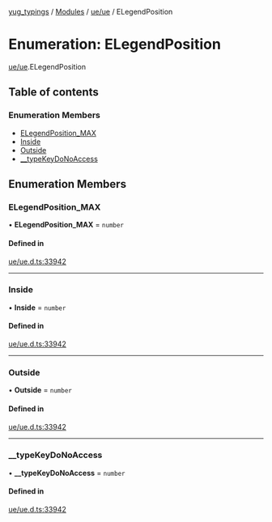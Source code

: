 [yug_typings](../README.md) / [Modules](../modules.md) / [ue/ue](../modules/ue_ue.md) / ELegendPosition

# Enumeration: ELegendPosition

[ue/ue](../modules/ue_ue.md).ELegendPosition

## Table of contents

### Enumeration Members

- [ELegendPosition\_MAX](ue_ue.ELegendPosition.md#elegendposition_max)
- [Inside](ue_ue.ELegendPosition.md#inside)
- [Outside](ue_ue.ELegendPosition.md#outside)
- [\_\_typeKeyDoNoAccess](ue_ue.ELegendPosition.md#__typekeydonoaccess)

## Enumeration Members

### ELegendPosition\_MAX

• **ELegendPosition\_MAX** = `number`

#### Defined in

[ue/ue.d.ts:33942](https://github.com/YugMetaverse/yug_typings/blob/25cad34/ue/ue.d.ts#L33942)

___

### Inside

• **Inside** = `number`

#### Defined in

[ue/ue.d.ts:33942](https://github.com/YugMetaverse/yug_typings/blob/25cad34/ue/ue.d.ts#L33942)

___

### Outside

• **Outside** = `number`

#### Defined in

[ue/ue.d.ts:33942](https://github.com/YugMetaverse/yug_typings/blob/25cad34/ue/ue.d.ts#L33942)

___

### \_\_typeKeyDoNoAccess

• **\_\_typeKeyDoNoAccess** = `number`

#### Defined in

[ue/ue.d.ts:33942](https://github.com/YugMetaverse/yug_typings/blob/25cad34/ue/ue.d.ts#L33942)
